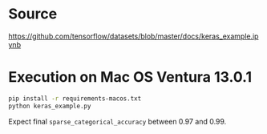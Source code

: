 # Source

https://github.com/tensorflow/datasets/blob/master/docs/keras_example.ipynb

# Execution on Mac OS Ventura 13.0.1

```bash
pip install -r requirements-macos.txt
python keras_example.py
```

Expect final `sparse_categorical_accuracy` between 0.97 and 0.99.